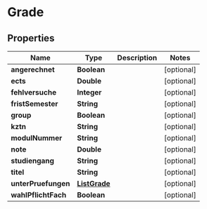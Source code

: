 # Grade

## Properties
Name | Type | Description | Notes
------------ | ------------- | ------------- | -------------
**angerechnet** | **Boolean** |  |  [optional]
**ects** | **Double** |  |  [optional]
**fehlversuche** | **Integer** |  |  [optional]
**fristSemester** | **String** |  |  [optional]
**group** | **Boolean** |  |  [optional]
**kztn** | **String** |  |  [optional]
**modulNummer** | **String** |  |  [optional]
**note** | **Double** |  |  [optional]
**studiengang** | **String** |  |  [optional]
**titel** | **String** |  |  [optional]
**unterPruefungen** | [**ListGrade**](ListGrade.md) |  |  [optional]
**wahlPflichtFach** | **Boolean** |  |  [optional]
